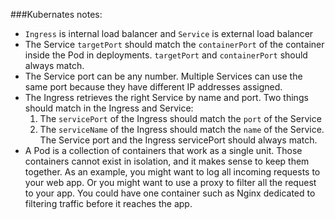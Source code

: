 ###Kubernates notes:
- `Ingress` is internal load balancer and `Service` is external load balancer
- The Service `targetPort` should match the `containerPort` of the container 
inside the Pod in deployments. `targetPort` and `containerPort` should always match. 
- The Service port can be any number. Multiple Services can use the same port because they have different IP addresses assigned.
- The Ingress retrieves the right Service by name and port. Two things should match in the Ingress and Service:  
  1. The `servicePort` of the Ingress should match the `port` of the Service
  2. The `serviceName` of the Ingress should match the `name` of the Service. 
  The Service port and the Ingress servicePort should always match.
- A Pod is a collection of containers that work as a single unit. 
Those containers cannot exist in isolation, and it makes sense to keep them together. 
As an example, you might want to log all incoming requests to your web app. 
Or you might want to use a proxy to filter all the request to your app. 
You could have one container such as Nginx dedicated to filtering traffic before it reaches the app.